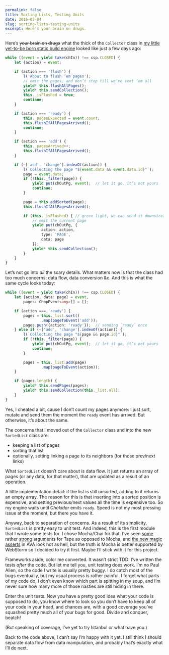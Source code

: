 ```yaml
---
permalink: false
title: Sorting Lists, Testing Units
date: 2016-02-04
slug: sorting-lists-testing-units
excerpt: Here’s your brain on drugs.
---
```


Here’s ~~your brain on drugs~~ what the thick of the `Collector` class in [my little yet-to-be born static build engine](https://github.com/hoichi/chops) looked like just a few days ago:

```ts
while ((event = yield take(chIn)) !== csp.CLOSED) {
    let {action} = event;

    if (action === 'flush') {
        l('About to flush ’em pages');
        // emit the pages. and don’t stop till we’ve sent ’em all
        yield* this.flushAllPages();
        yield* this.sendCollection();
        this._isFlushed = true;
        continue;
    }

    if (action === 'ready') {
        this._pagesExpected = event.count;
        this.flushIfAllPagesArrived();
        continue;
    }

    if (action === 'add') {
        this._pagesArrived++;
        this.flushIfAllPagesArrived();
    }

    if (~['add', 'change'].indexOf(action)) {
        l(`Collecting the page "${event.data && event.data.id}"`);
        page = event.data;
        if (!this._filter(page)) {
            yield put(chOutPg, event);  // let it go, it’s not yours
            continue;
        }

        page = this.addSorted(page);
        this.flushIfAllPagesArrived();

        if (this._isFlushed) { // green light, we can send it downstream
            // emit the current page
            yield put(chOutPg, {
                action: action,
                type: 'PAGE',
                data: page
            });
            yield* this.sendCollection();
        }
    }
}
```

Let’s not go into _all_ the scary details. What matters now is that the class had too much concerns: data flow, data conversion &c. And this is what the same cycle looks today:

```ts
while ((event = yield take(chIn)) !== csp.CLOSED) {
    let {action, data: page} = event,
        pages: ChopEvent<any>[] = [];

    if (action === 'ready') {
        pages = this._list.sort()
                .map(pageToEvent('add'));
        pages.push({action: 'ready'});  // sending `ready` once
    } else if (~['add', 'change'].indexOf(action)) {
        l(`Collecting the page "${page && page.id}"`);
        if (!this._filter(page)) {
            yield put(chOutPg, event);  // let it go, it’s not yours
            continue;
        }

        pages = this._list.add(page)
                .map(pageToEvent(action));
    }

    if (pages.length) {
        yield* this.sendPages(pages);
        yield* this.sendCollection(this._list.all);
    }
}
```

Yes, I cheated a bit, cause I don’t count my pages anymore: I just sort, mutate and send them the moment the `ready` event has arrived. But otherwise, it’s about the same.

The concerns that I moved out of the `Collector` class and into the new `SortedList` class are:

- keeping a list of pages
- sorting that list
- optionally, setting linking a page to its neighbors (for those prev/next links)

What `SortedList` doesn’t care about is data flow. It just returns an array of pages (or any data, for that matter), that are updated as a result of an operation.

A little implementation detail: if the list is still unsorted, adding to it returns an empty array. The reason for this is that inserting into a sorted position is expensive, and setting previous/next values all the time is expensive too. So my engine waits until _Chokidar_ emits `ready`. Speed is not my most pressing issue at the moment, but there you have it.

Anyway, back to separation of concerns. As a result of its simplicity, `SortedList` is pretty easy to unit test. And indeed, this is the first module that I wrote some tests for. I chose Mocha/Chai for that. I’ve seen [some](https://github.com/ChiperSoft/tape-vs-mocha) rather [strong](https://medium.com/javascript-scene/why-i-use-tape-instead-of-mocha-so-should-you-6aa105d8eaf4#.7t1nyzcip) arguments for Tape as opposed to Mocha, and [the new magic asserts](https://github.com/avajs/ava/releases/tag/v0.18.0) in AVA look hot as hell, but the truth is Mocha is better supported by WebStorm so I decided to try it first. Maybe I’ll stick with it for this project.

Frameworks aside, color me converted. It wasn’t strict TDD: I’ve written the tests _after_ the code. But let me tell you, unit testing does work. I’m no Paul Allen, so the code I write is usually pretty buggy. I do catch most of the bugs eventually, but my usual process is rather painful. I forget what parts of my code do, I don’t even know which part is spitting in my soup, and I’m never sure how many more of those nasties are still hiding in there.

Enter the unit tests. Now you have a pretty good idea what your code is supposed to do, you know where to look so you don’t have to keep all of your code in your head, and chances are, with a good coverage you’ve squashed pretty much all of your bugs for good. Divide and conquer, beatch!

(But speaking of coverage, I’ve yet to try Istanbul or what have you.)

Back to the code above, I can’t say I’m happy with it yet. I still think I should separate data flow from data manipulation, and probably that’s exactly what I’ll do next.